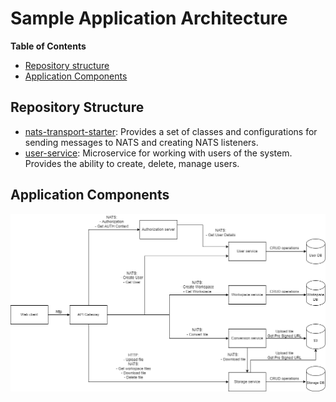 # Sample Application Architecture

__Table of Contents__

* [Repository structure](#repository-structure)
* [Application Components](#application-components)

## Repository Structure

* [nats-transport-starter](https://github.com/DmitryPolianski/file-management-system-monorepo/tree/master/nats-transport-starter):
  Provides a set of classes and configurations for sending messages
  to NATS and creating NATS listeners.
* [user-service](https://github.com/DmitryPolianski/file-management-system-monorepo/tree/master/user-service):
  Microservice for working with users of the system. Provides the ability to create,
  delete, manage users.

## Application Components

![Component diagram](./assets/diagrams/component.png)